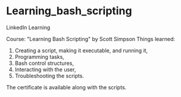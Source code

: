 # Learning_bash_scripting
LinkedIn Learning

Course: "Learning Bash Scripting" by Scott Simpson
Things learned:
1) Creating a script, making it executable, and running it,
2) Programming tasks,
3) Bash control structures,
4) Interacting with the user,
5) Troubleshooting the scripts.

The certificate is available along with the scripts.
